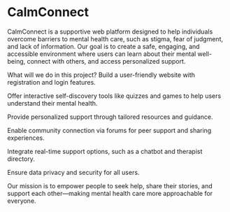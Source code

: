 # CalmConnect
CalmConnect is a supportive web platform designed to help individuals overcome barriers to mental health care, such as stigma, fear of judgment, and lack of information. Our goal is to create a safe, engaging, and accessible environment where users can learn about their mental well-being, connect with others, and access personalized support.

What will we do in this project?
Build a user-friendly website with registration and login features.

Offer interactive self-discovery tools like quizzes and games to help users understand their mental health.

Provide personalized support through tailored resources and guidance.

Enable community connection via forums for peer support and sharing experiences.

Integrate real-time support options, such as a chatbot and therapist directory.

Ensure data privacy and security for all users.

Our mission is to empower people to seek help, share their stories, and support each other—making mental health care more approachable for everyone.
